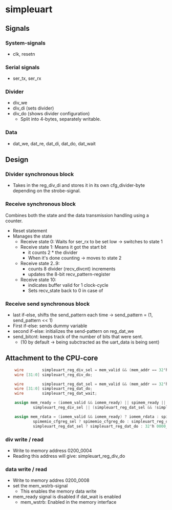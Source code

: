 # simpleuart
## Signals
### System-signals
- clk, resetn

### Serial signals
- ser_tx, ser_rx

### Divider
- div_we
- div_di (sets divider)
- div_do (shows divider configuration)
	- Split into 4-bytes, separately writable.

### Data
- dat_we, dat_re, dat_di, dat_do, dat_wait


## Design
### Divider synchronous block
- Takes in the reg_div_di and stores it in its own cfg_divider-byte depending on the strobe-signal.

### Receive synchronous block
Combines both the state and the data transmission handling using a counter.
- Reset statement
- Manages the state
	- Receive state 0: Waits for ser_rx to be set low -> switches to state 1
	- Receive state 1: Means it got the start bit
		- it counts 2 * the divider
		- When it's done counting -> moves to state 2
	- Receive state 2..9: 
		- counts 8 divider (recv_divcnt) increments
		- updates the 8-bit recv_pattern-register
	- Receive state 10:
		- indicates buffer valid for 1 clock-cycle
		- Sets recv_state back to 0 in case of 

### Receive send synchronous block
- last if-else, shifts the send_pattern each time -> send_pattern = (1, send_pattern << 1)
- First if-else: sends dummy variable
- second if-else: initializes the send-pattern on reg_dat_we
- send_bitcnt: keeps track of the number of bits that were sent. 
	- (10 by default -> being subctracted as the uart_data is being sent)



## Attachment to the CPU-core

```verilog
	wire        simpleuart_reg_div_sel = mem_valid && (mem_addr == 32'h 0200_0004);
	wire [31:0] simpleuart_reg_div_do;

	wire        simpleuart_reg_dat_sel = mem_valid && (mem_addr == 32'h 0200_0008);
	wire [31:0] simpleuart_reg_dat_do;
	wire        simpleuart_reg_dat_wait;

	assign mem_ready = (iomem_valid && iomem_ready) || spimem_ready || ram_ready || spimemio_cfgreg_sel ||
			simpleuart_reg_div_sel || (simpleuart_reg_dat_sel && !simpleuart_reg_dat_wait);

	assign mem_rdata = (iomem_valid && iomem_ready) ? iomem_rdata : spimem_ready ? spimem_rdata : ram_ready ? ram_rdata :
			spimemio_cfgreg_sel ? spimemio_cfgreg_do : simpleuart_reg_div_sel ? simpleuart_reg_div_do :
			simpleuart_reg_dat_sel ? simpleuart_reg_dat_do : 32'h 0000_0000;
```

### div write / read
- Write to memory address 0200_0004
- Reading this address will give: simpleuart_reg_div_do

### data write / read
- Write to memory addres 0200_0008
- set the mem_wstrb-signal
	- This enables the memory data write
- mem_ready signal is disabled if dat_wait is enabled
	- mem_wstrb: Enabled in the memory interface